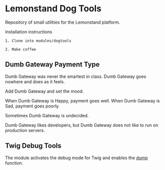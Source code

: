 # Lemonstand Dog Tools

Repository of small utilities for the Lemonstand platform.

Installation instructions

	1. Clone into modules/dogtools
	
	2. Make coffee


## Dumb Gateway Payment Type

Dumb Gateway was never the smartest in class. Dumb Gateway goes nowhere and does as it feels.

Add Dumb Gateway and set the mood. 

When Dumb Gateway is Happy, payment goes well. When Dumb Gateway is Sad, payment goes poorly.

Sometimes Dumb Gateway is undecided.

Dumb Gateway likes developers, but Dumb Gateway does not like to run on production servers.


## Twig Debug Tools

The module activates the debug mode for Twig and enables the [dump][twig.dump] function.

[twig.dump]: http://twig.sensiolabs.org/doc/functions/dump.html
